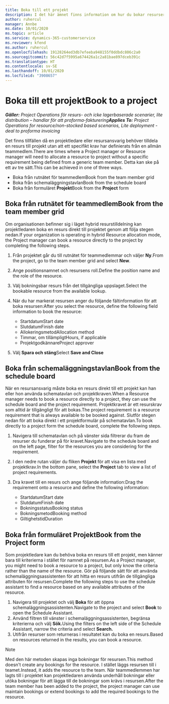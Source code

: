 ```yaml
---
title: Boka till ett projekt
description: I det här ämnet finns information om hur du bokar resurser för ett projekt.
author: ruhercul
manager: Annbe
ms.date: 10/01/2020
ms.topic: article
ms.service: dynamics-365-customerservice
ms.reviewer: kfend
ms.author: ruhercul
ms.openlocfilehash: 19128264ed3db7efeeba948155f0ddbdc806c2a0
ms.sourcegitcommit: 56c42d7f5995a674426a1c2a81bae897dceb391c
ms.translationtype: HT
ms.contentlocale: sv-SE
ms.lasthandoff: 10/01/2020
ms.locfileid: "3908657"
---
```

# <a name="book-to-a-project"></a><span data-ttu-id="0e7aa-103">Boka till ett projekt</span><span class="sxs-lookup"><span data-stu-id="0e7aa-103">Book to a project</span></span>

<span data-ttu-id="0e7aa-104">_**Gäller:** Project Operations för resurs- och icke lagerbaserade scenarier, lite distribution – handlar för att proforma-fakturering_</span><span class="sxs-lookup"><span data-stu-id="0e7aa-104">_**Applies To:** Project Operations for resource/non-stocked based scenarios, Lite deployment - deal to proforma invoicing_</span></span>

<span data-ttu-id="0e7aa-105">Det finns tillfällen då en projektledare eller resursansvarig behöver tilldela en resurs till projekt utan att ett specifikt krav har definierats från en allmän teammedlem.</span><span class="sxs-lookup"><span data-stu-id="0e7aa-105">There are times where a Project manager or Resource manager will need to allocate a resource to project without a specific requirement being defined from a generic team member.</span></span> <span data-ttu-id="0e7aa-106">Detta kan ske på ett av tre sätt.</span><span class="sxs-lookup"><span data-stu-id="0e7aa-106">This can be achieved in one of three ways.</span></span>

- <span data-ttu-id="0e7aa-107">Boka från rutnätet för teammedlem</span><span class="sxs-lookup"><span data-stu-id="0e7aa-107">Book from the team member grid</span></span>
- <span data-ttu-id="0e7aa-108">Boka från schemaläggningstavlan</span><span class="sxs-lookup"><span data-stu-id="0e7aa-108">Book from the schedule board</span></span>
- <span data-ttu-id="0e7aa-109">Boka från formuläret **Projekt**</span><span class="sxs-lookup"><span data-stu-id="0e7aa-109">Book from the **Project** form</span></span>

## <a name="book-from-the-team-member-grid"></a><span data-ttu-id="0e7aa-110">Boka från rutnätet för teammedlem</span><span class="sxs-lookup"><span data-stu-id="0e7aa-110">Book from the team member grid</span></span>

<span data-ttu-id="0e7aa-111">Om organisationen befinner sig i läget hybrid resurstilldelning kan projektledaren boka en resurs direkt till projektet genom att följa stegen nedan.</span><span class="sxs-lookup"><span data-stu-id="0e7aa-111">If your organization is operating in hybrid Resource allocation mode, the Project manager can book a resource directly to the project by completing the following steps.</span></span>

1. <span data-ttu-id="0e7aa-112">Från projektet går du till rutnätet för teammedlemmar och väljer **Ny**.</span><span class="sxs-lookup"><span data-stu-id="0e7aa-112">From the project, go to the team member grid and select **New**.</span></span>
2. <span data-ttu-id="0e7aa-113">Ange positionsnamnet och resursens roll.</span><span class="sxs-lookup"><span data-stu-id="0e7aa-113">Define the position name and the role of the resource.</span></span>
3. <span data-ttu-id="0e7aa-114">Välj bokningsbar resurs från det tillgängliga uppslaget.</span><span class="sxs-lookup"><span data-stu-id="0e7aa-114">Select the bookable resource from the available lookup.</span></span>
4. <span data-ttu-id="0e7aa-115">När du har markerat resursen anger du följande fältinformation för att boka resursen:</span><span class="sxs-lookup"><span data-stu-id="0e7aa-115">After you select the resource, define the following field information to book the resource:</span></span>

    - <span data-ttu-id="0e7aa-116">Startdatum</span><span class="sxs-lookup"><span data-stu-id="0e7aa-116">Start date</span></span>
    - <span data-ttu-id="0e7aa-117">Slutdatum</span><span class="sxs-lookup"><span data-stu-id="0e7aa-117">Finish date</span></span>
    - <span data-ttu-id="0e7aa-118">Allokeringsmetod</span><span class="sxs-lookup"><span data-stu-id="0e7aa-118">Allocation method</span></span>
    - <span data-ttu-id="0e7aa-119">Timmar, om tillämpligt</span><span class="sxs-lookup"><span data-stu-id="0e7aa-119">Hours, if applicable</span></span>
    - <span data-ttu-id="0e7aa-120">Projektgodkännare</span><span class="sxs-lookup"><span data-stu-id="0e7aa-120">Project approver</span></span>

6. <span data-ttu-id="0e7aa-121">Välj **Spara och stäng**</span><span class="sxs-lookup"><span data-stu-id="0e7aa-121">Select **Save and Close**</span></span>

## <a name="book-from-the-schedule-board"></a><span data-ttu-id="0e7aa-122">Boka från schemaläggningstavlan</span><span class="sxs-lookup"><span data-stu-id="0e7aa-122">Book from the schedule board</span></span>

<span data-ttu-id="0e7aa-123">När en resursansvarig måste boka en resurs direkt till ett projekt kan han eller hon använda schematavlan och projektkraven.</span><span class="sxs-lookup"><span data-stu-id="0e7aa-123">When a Resource manager needs to book a resource directly to a project, they can use the schedule board and the project requirement.</span></span> <span data-ttu-id="0e7aa-124">Projektkravet är ett resurskrav som alltid är tillgängligt för att bokas.</span><span class="sxs-lookup"><span data-stu-id="0e7aa-124">The project requirement is a resource requirement that is always available to be booked against.</span></span> <span data-ttu-id="0e7aa-125">Slutför stegen nedan för att boka direkt i ett projektformulär på schematavlan.</span><span class="sxs-lookup"><span data-stu-id="0e7aa-125">To book directly to a project form the schedule board, complete the following steps.</span></span>

1. <span data-ttu-id="0e7aa-126">Navigera till schematavlan och på vänster sida filtrerar du fram de resurser du funderar på för kravet.</span><span class="sxs-lookup"><span data-stu-id="0e7aa-126">Navigate to the schedule board and on the left page, filter for the resources you are considering for the requirement.</span></span>
2. <span data-ttu-id="0e7aa-127">I den nedre rutan väljer du fliken **Projekt** för att visa en lista med projektkrav.</span><span class="sxs-lookup"><span data-stu-id="0e7aa-127">In the bottom pane, select the **Project** tab to view a list of project requirements.</span></span>
3. <span data-ttu-id="0e7aa-128">Dra kravet till en resurs och ange följande information:</span><span class="sxs-lookup"><span data-stu-id="0e7aa-128">Drag the requirement onto a resource and define the following information:</span></span>

    - <span data-ttu-id="0e7aa-129">Startdatum</span><span class="sxs-lookup"><span data-stu-id="0e7aa-129">Start date</span></span>
    - <span data-ttu-id="0e7aa-130">Slutdatum</span><span class="sxs-lookup"><span data-stu-id="0e7aa-130">Finish date</span></span>
    - <span data-ttu-id="0e7aa-131">Bokningsstatus</span><span class="sxs-lookup"><span data-stu-id="0e7aa-131">Booking status</span></span>
    - <span data-ttu-id="0e7aa-132">Bokningsmetod</span><span class="sxs-lookup"><span data-stu-id="0e7aa-132">Booking method</span></span>
    - <span data-ttu-id="0e7aa-133">Giltighetstid</span><span class="sxs-lookup"><span data-stu-id="0e7aa-133">Duration</span></span>

## <a name="book-from-the-project-form"></a><span data-ttu-id="0e7aa-134">Boka från formuläret Projekt</span><span class="sxs-lookup"><span data-stu-id="0e7aa-134">Book from the Project form</span></span>

<span data-ttu-id="0e7aa-135">Som projektledare kan du behöva boka en resurs till ett projekt, men känner bara till kriterierna i stället för namnet på resursen.</span><span class="sxs-lookup"><span data-stu-id="0e7aa-135">As a Project manager, you might need to book a resource to a project, but only know the criteria rather than the name of the resource.</span></span> <span data-ttu-id="0e7aa-136">Gör på följande sätt för att använda schemaläggningsassistenten för att hitta en resurs utifrån de tillgängliga attributen för resursen.</span><span class="sxs-lookup"><span data-stu-id="0e7aa-136">Complete the following steps to use the schedule assistant to find a resource based on any available attributes of the resource.</span></span> 

1. <span data-ttu-id="0e7aa-137">Navigera till projektet och välj **Boka** för att öppna schemaläggningsassistenten.</span><span class="sxs-lookup"><span data-stu-id="0e7aa-137">Navigate to the project and select **Book** to open the Schedule Assistant.</span></span>
2. <span data-ttu-id="0e7aa-138">Använd filtren till vänster i schemaläggningsassistenten, begränsa kriterierna och välj **Sök.**</span><span class="sxs-lookup"><span data-stu-id="0e7aa-138">Using the filters on the left side of the Schedule Assistant, narrow the criteria and select **Search.**</span></span>
3. <span data-ttu-id="0e7aa-139">Utifrån resurser som returneras i resultatet kan du boka en resurs.</span><span class="sxs-lookup"><span data-stu-id="0e7aa-139">Based on resources returned in the results, you can book a resource.</span></span>

> [!NOTE]
> <span data-ttu-id="0e7aa-140">Med den här metoden skapas inga bokningar för resursen.</span><span class="sxs-lookup"><span data-stu-id="0e7aa-140">This method doesn't create any bookings for the resource.</span></span> <span data-ttu-id="0e7aa-141">I stället läggs resursen till i teamet.</span><span class="sxs-lookup"><span data-stu-id="0e7aa-141">Instead, it adds the resource to the team.</span></span> <span data-ttu-id="0e7aa-142">När teammedlemmen har lagts till i projektet kan projektledaren använda underhåll bokningar eller utöka bokningar för att lägga till de bokningar som krävs i resursen.</span><span class="sxs-lookup"><span data-stu-id="0e7aa-142">After the team member has been added to the project, the project manager can use maintain bookings or extend bookings to add the required bookings to the resource.</span></span>
